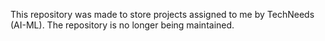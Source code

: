 This repository was made to store projects assigned to me by TechNeeds  (AI-ML).
The repository is no longer being maintained.
